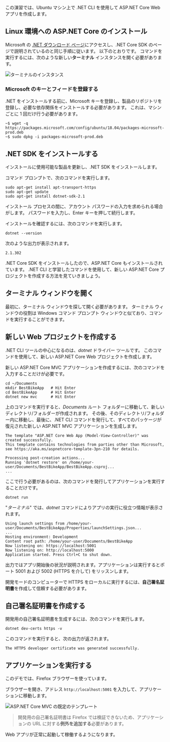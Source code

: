 この演習では、Ubuntu マシン上で .NET CLI を使用して ASP.NET Core Web アプリを作成します。

## <a name="aspnet-core-installation-on-linux-environment"></a>Linux 環境への ASP.NET Core のインストール

Microsoft の [.NET ダウンロード ページ](https://www.microsoft.com/net/download)にアクセスし、.NET Core SDK のページで説明されているのと同じ手順に従います。 以下のとおりです。 コマンドを実行するには、次のような新しい**ターミナル** インスタンスを開く必要があります。

![ターミナルのインスタンス](../media-draft/5-terminal-instance.PNG)

### <a name="register-microsoft-key-and-feed"></a>Microsoft のキーとフィードを登録する

.NET をインストールする前に、Microsoft キーを登録し、製品のリポジトリを登録し、必要な依存関係をインストールする必要があります。 これは、マシンごとに 1 回だけ行う必要があります。

```console
~$ wget -q https://packages.microsoft.com/config/ubuntu/18.04/packages-microsoft-prod.deb
~$ sudo dpkg -i packages-microsoft-prod.deb
```

## <a name="install-the-net-sdk"></a>.NET SDK をインストールする

インストールに使用可能な製品を更新し、.NET SDK をインストールします。

コマンド プロンプトで、次のコマンドを実行します。

```console
sudo apt-get install apt-transport-https
sudo apt-get update
sudo apt-get install dotnet-sdk-2.1
```

インストール プロセスの間に、アカウント パスワードの入力を求められる場合がします。 パスワードを入力し、Enter キーを押して続行します。

インストールを確認するには、次のコマンドを実行します。

```console
dotnet --version
```

次のような出力が表示されます。

```console
2.1.302
```

.NET Core SDK をインストールしたので、ASP.NET Core もインストールされています。 .NET CLI と学習したコマンドを使用して、新しい ASP.NET Core プロジェクトを作成する方法を見ていきましょう。

## <a name="open-a-terminal-window"></a>ターミナル ウィンドウを開く

最初に、ターミナル ウィンドウを探して開く必要があります。 ターミナル ウィンドウの役割は Windows コマンド プロンプト ウィンドウと似ており、コマンドを実行することができます。

## <a name="create-a-new-web-project"></a>新しい Web プロジェクトを作成する

.NET CLI ツールの中心になるのは、*dotnet* ドライバー ツールです。 このコマンドを使用して、新しい ASP.NET Core Web プロジェクトを作成します。

新しい ASP.NET Core MVC アプリケーションを作成するには、次のコマンドを入力することだけが必要です。

```console
cd ~/Documents
mkdir BestBikeApp   # Hit Enter
cd BestBikeApp      # Hit Enter
dotnet new mvc      # Hit Enter
```

上のコマンドを実行すると、*Documents* ルート フォルダーに移動して、新しいディレクトリ/フォルダーが作成されます。 その後、そのディレクトリ/フォルダー内に移動し、最後に、.NET CLI コマンドを発行して、すべてのパッケージが復元された新しい ASP.NET MVC アプリケーションを生成します。

```console
The template "ASP.NET Core Web App (Model-View-Controller)" was created successfully.
This template contains technologies from parties other than Microsoft, see https://aka.ms/aspnetcore-template-3pn-210 for details.

Processing post-creation actions...
Running 'dotnet restore' on /home/your-user/Documents/BestBikeApp/BestBikeApp.csproj...
...
```

ここで行う必要があるのは、次のコマンドを発行してアプリケーションを実行することだけです。

```console
dotnet run
```

"*ターミナル*" では、*dotnet* コマンドによりアプリの実行に役立つ情報が表示されます。

```console
Using launch settings from /home/your-user/Documents/BestBikeApp/Properties/launchSettings.json...
...
Hosting environment: Development
Content root path: /home/your-user/Documents/BestBikeApp
Now listening on: https://localhost:5001
Now listening on: http://localhost:5000
Application started. Press Ctrl+C to shut down.
```

出力ではアプリ開始後の状況が説明されます。アプリケーションは実行するとポート 5001 および 5002 (HTTPS を介して) をリッスンします。

開発モードのコンピューターで HTTPS をローカルに実行するには、**自己署名証明書**を作成して信頼する必要があります。

## <a name="create-a-self-signed-certificate"></a>自己署名証明書を作成する

開発用の自己署名証明書を生成するには、次のコマンドを実行します。

```console
dotnet dev-certs https -v
```

このコマンドを実行すると、次の出力が返されます。

```console
The HTTPS developer certificate was generated successfully.
```

## <a name="run-the-application"></a>アプリケーションを実行する

このデモでは、Firefox ブラウザーを使っています。

ブラウザーを開き、アドレス `http://localhost:5001` を入力して、アプリケーションに移動します。

![ASP.NET Core MVC の既定のテンプレート](../media-draft/5-asp-core-mvc-default-template.PNG)

> 開発用の自己署名証明書は Firefox では検証できないため、アプリケーションの URL に対する**例外を追加する**必要があります。

Web アプリが正常に起動して稼働するようになります。
